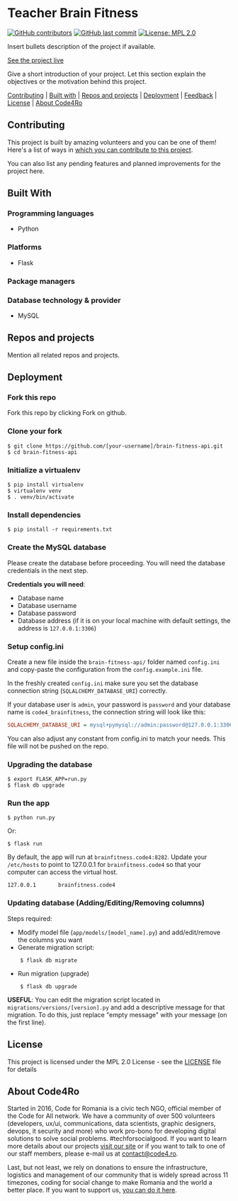 # Teacher Brain Fitness

[![GitHub contributors](https://img.shields.io/github/contributors/code4romania/standard-repo-template.svg?style=for-the-badge)](https://github.com/code4romania/standard-repo-template/graphs/contributors) [![GitHub last commit](https://img.shields.io/github/last-commit/code4romania/standard-repo-template.svg?style=for-the-badge)](https://github.com/code4romania/standard-repo-template/commits/master) [![License: MPL 2.0](https://img.shields.io/badge/license-MPL%202.0-brightgreen.svg?style=for-the-badge)](https://opensource.org/licenses/MPL-2.0)

Insert bullets description of the project if available.

[See the project live](insert_link_here)

Give a short introduction of your project. Let this section explain the objectives or the motivation behind this project. 

[Contributing](#contributing) | [Built with](#built-with) | [Repos and projects](#repos-and-projects) | [Deployment](#deployment) | [Feedback](#feedback) | [License](#license) | [About Code4Ro](#about-code4ro)

## Contributing

This project is built by amazing volunteers and you can be one of them! Here's a list of ways in [which you can contribute to this project](.github/CONTRIBUTING.MD).

You can also list any pending features and planned improvements for the project here.

## Built With

### Programming languages

- Python

### Platforms

- Flask


### Package managers

### Database technology & provider

- MySQL

## Repos and projects

Mention all related repos and projects.

## Deployment

### Fork this repo

Fork this repo by clicking Fork on github.

### Clone your fork

    $ git clone https://github.com/[your-username]/brain-fitness-api.git
    $ cd brain-fitness-api

### Initialize a virtualenv

    $ pip install virtualenv
    $ virtualenv venv
    $ . venv/bin/activate

### Install dependencies

    $ pip install -r requirements.txt
    
### Create the MySQL database

Please create the database before proceeding. You will need the database credentials in the next step.

**Credentials you will need**:
- Database name
- Database username
- Database password
- Database address (if it is on your local machine with default settings, the address is `127.0.0.1:3306`) 

### Setup config.ini

Create a new file inside the `brain-fitness-api/` folder named `config.ini` and copy-paste the configuration from the `config.example.ini` file.

In the freshly created `config.ini` make sure you set the database connection string (`SQLALCHEMY_DATABASE_URI`) correctly.

If your database user is `admin`, your password is `password` and your database name is `code4_brainfitness`, the connection string will look like this:

```ini
SQLALCHEMY_DATABASE_URI = mysql+pymysql://admin:password@127.0.0.1:3306/code4_brainfitness
```

You can also adjust any constant from config.ini to match your needs. This file will not be pushed on the repo.

### Upgrading the database

    $ export FLASK_APP=run.py
    $ flask db upgrade

### Run the app

    $ python run.py

Or:

    $ flask run

By default, the app will run at `brainfitness.code4:8282`. 
Update your `/etc/hosts` to point to 127.0.0.1 for `brainfitness.code4` so that your computer can access the virtual host.

    127.0.0.1       brainfitness.code4
    

### Updating database (Adding/Editing/Removing columns)

Steps required:
- Modify model file (`app/models/[model_name].py`) and add/edit/remove the columns you want
- Generate migration script: 
```
    $ flask db migrate
```
- Run migration (upgrade)
```
    $ flask db upgrade
```

**USEFUL**: You can edit the migration script located in `migrations/versions/[version].py` and add a descriptive message for that migration.
To do this, just replace "empty message" with your message (on the first line).
 
## License 

This project is licensed under the MPL 2.0 License - see the [LICENSE](LICENSE) file for details

## About Code4Ro

Started in 2016, Code for Romania is a civic tech NGO, official member of the Code for All network. We have a community of over 500 volunteers (developers, ux/ui, communications, data scientists, graphic designers, devops, it security and more) who work pro-bono for developing digital solutions to solve social problems. #techforsocialgood. If you want to learn more details about our projects [visit our site](https://www.code4.ro/en/) or if you want to talk to one of our staff members, please e-mail us at contact@code4.ro.

Last, but not least, we rely on donations to ensure the infrastructure, logistics and management of our community that is widely spread across 11 timezones, coding for social change to make Romania and the world a better place. If you want to support us, [you can do it here](https://code4.ro/en/donate/).
